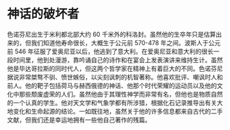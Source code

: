 # 神话的破坏者

色诺芬尼出生于米利都北部大约 60 千米外的科洛封。虽然他的生卒年只是估算出来的，但我们知道他寿命很长，大概生于公元前 570-478 年之间。波斯人于公元前 546 年征服了爱奥尼亚以后，他逃到了意大利。在爱奥尼亚和意大利的很长一段时间里，他到处漫游，靠吟诵自己的诗作和在宴会上发表演讲来维持生计。虽然他是毕达哥拉斯的同时代人，但这两个哲学家在精神上有着巨大的不同。色诺芬尼据说非常桀骜不驯、愤世嫉俗，以尖刻讽刺的机智著称。他喜欢批评、嘲讽时人和前人。他的靶子包括荷马与赫西俄德的神话、他那个时代荣耀的运动员以及他的文化中那些颓废虚荣的人们。虽然他由于其理性神学而非常有名，但他也是物质自然的一个认真的学生。他对天文学和气象学都有所涉猎，根据化石记录推导出有关大地变化和生命起源的结论。一如既往地，虽然关于他的许多信息都来自古代的二手文献，但我们还是幸运地拥有一些他自己著作的残篇。
